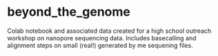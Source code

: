# beyond_the_genome

Colab notebook and associated data created for a high school outreach workshop on nanopore sequencing data. Includes basecalling and alignment steps on small (real!) generated by me sequening files. 

